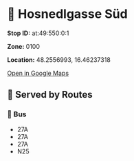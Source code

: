 # 🚉 Hosnedlgasse Süd


**Stop ID:** at:49:550:0:1

**Zone:** 0100

**Location:** 48.2556993, 16.46237318

[Open in Google Maps](https://www.google.com/maps?q=48.2556993,16.46237318)

## 🚆 Served by Routes

### 🚌 Bus
- 27A
- 27A
- 27A
- N25